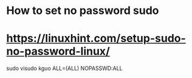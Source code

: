 # How to set no password sudo 
# https://linuxhint.com/setup-sudo-no-password-linux/
sudo visudo
kguo ALL=(ALL) NOPASSWD:ALL
